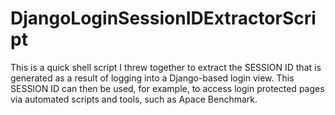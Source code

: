 DjangoLoginSessionIDExtractorScript
===================================

This is a quick shell script I threw together to extract the SESSION ID that is generated as a result of logging into a Django-based login view. This SESSION ID can then be used, for example, to access login protected pages via automated scripts and tools, such as Apace Benchmark. 
